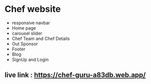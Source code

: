 # Chef website
- responsive navbar
- Home page
- carousel slider
- Chef Team and Chef Details
- Out Sponsor
- Footer 
- Blog 
- SignUp and Login


## live link : https://chef-guru-a83db.web.app/
